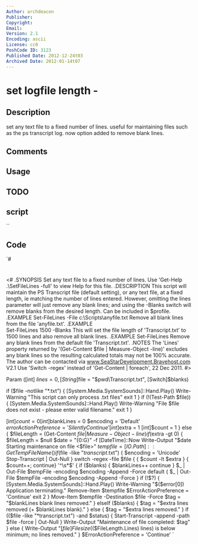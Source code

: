 ```yaml
---
Author: archdeacon
Publisher: 
Copyright: 
Email: 
Version: 2.1
Encoding: ascii
License: cc0
PoshCode ID: 3123
Published Date: 2012-12-24t03
Archived Date: 2012-01-14t07
---
```


# set logfile length - 

## Description

set any text file to a fixed number of lines. useful for maintaining files such as the ps transcript log. now option added to remove blank lines.

## Comments



## Usage



## TODO



## script

``

## Code

`#
 #
 <#
 .SYNOPSIS
 Set any text file to a fixed number of lines. Use 'Get-Help .\SetFileLines
 -full' to view Help for this file.
 .DESCRIPTION
 This script will maintain the PS Transcript file (default setting), or any 
 text file, at a fixed length, ie matching the number of lines entered.
 However, omitting the lines parameter will just remove any blank lines; and 
 using the -Blanks switch will remove blanks from the desired length. Can be 
 included in $profile.
 .EXAMPLE
 Set-FileLines -File c:\Scripts\anyfile.txt
 Remove all blank lines from the file 'anyfile.txt'.
 .EXAMPLE  
 Set-FileLines 1500 -Blanks
 This will set the file length of 'Transcript.txt' to 1500 lines and also 
 remove all blank lines.
 .EXAMPLE
 Set-FileLines
 Remove any blank lines from the default file 'Transcript.txt'.
 .NOTES
 The 'Lines' property returned by '(Get-Content $file | Measure-Object -line)'
 excludes any blank lines so the resulting calculated totals may not be 100% 
 accurate.
 The author can be contacted via www.SeaStarDevelopment.Bravehost.com
 V2.1 Use 'Switch -regex' instead of 'Get-Content | foreach', 22 Dec 2011. 
 #>
 
 
 Param ([int]   $lines = 0,
        [String]$file = "$pwd\Transcript.txt",
        [Switch]$blanks)
 
 if ($file -notlike "*.txt") {
     [System.Media.SystemSounds]::Hand.Play()
     Write-Warning "This script can only process .txt files"
     exit 1
 }
 if (!(Test-Path $file)) {
     [System.Media.SystemSounds]::Hand.Play()
     Write-Warning "File $file does not exist - please enter valid filename."
     exit 1
 }
 
 [int]$count = 0
 [int]$blankLines = 0
 $encoding = 'Default'
 $errorActionPreference = 'SilentlyContinue'
     [int]$extra = 1
     [int]$count = 1
 }
 else {
     $fileLength = (Get-Content $file | Measure-Object -line)
 if ($extra -gt 0) {
     $fileLength = $null
     $date = "{0:G}" -f [DateTime]::Now
     Write-Output "$date Starting maintenance on file <$file>"
     $tempfile = [IO.Path]::GetTempFileName()
     if ($file -like "*transcript*.txt") {
         $encoding = 'Unicode' 
         Stop-Transcript | Out-Null
     }
     switch -regex -file $file {
       { $count -lt $extra } { $count++; continue}
       '^\s*$'               { if ($blanks) {
                                  $blankLines++
                                  continue  
                               }
                               $_ | Out-File $tempFile -encoding $encoding -Append -Force  
       default               { $_ | Out-File $tempFile -encoding $encoding -Append -Force } 
     if (!$?) {
         [System.Media.SystemSounds]::Hand.Play()
         Write-Warning "$($error[0]) Application terminating." 
         Remove-Item $tempfile
         $ErrorActionPreference = 'Continue'
         exit 2
     }
     Move-Item $tempfile -Destination $file -Force 
         $tag = "$blankLines blank lines removed."
     }
     elseIf ($blanks) {
         $tag = "$extra lines removed (+ $blankLines blank)."
     }
     else {
         $tag = "$extra lines removed."
     }
     if (($file -like "*transcript.txt") -and $status) {
         Start-Transcript -append -path $file -force | Out-Null
     }
     Write-Output "Maintenance of file completed: $tag"
 }
 else {
     Write-Output "[$file] Filesize ($($FileLength.Lines) lines) is below minimum; no lines removed."
 }
 $ErrorActionPreference = 'Continue'
`

